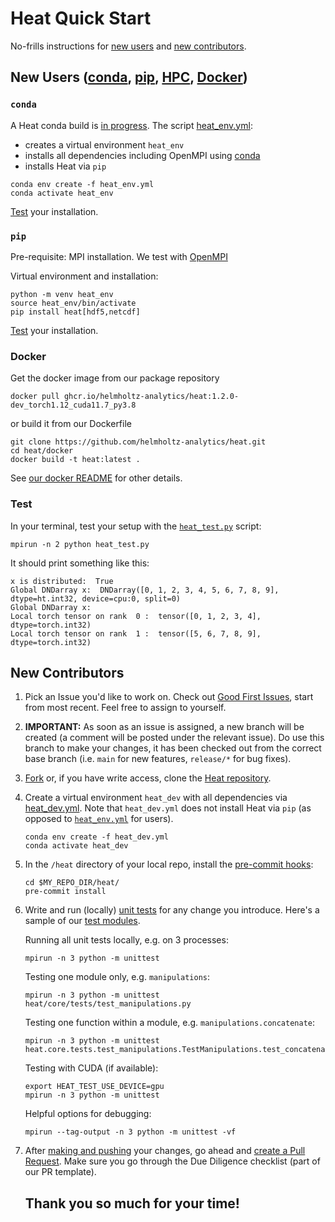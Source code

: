 # Heat Quick Start

No-frills instructions for [new users](#new-users-condaconda-pippip-hpchpc-dockerdocker) and [new contributors](#new-contributors).

## New Users ([conda](#conda), [pip](#pip), [HPC](#hpc), [Docker](#docker))

### `conda`
A Heat conda build is [in progress](https://github.com/helmholtz-analytics/heat/issues/1050).
The script [heat_env.yml](https://github.com/helmholtz-analytics/heat/blob/main/scripts/heat_env.yml):
- creates a virtual environment `heat_env`
- installs all dependencies including OpenMPI using [conda](https://conda.io/projects/conda/en/latest/user-guide/getting-started.html)
- installs Heat via `pip`

```
conda env create -f heat_env.yml
conda activate heat_env
```

[Test](#test) your installation.

### `pip`

Pre-requisite: MPI installation. We test with [OpenMPI](https://docs.open-mpi.org/en/v5.0.x/installing-open-mpi/index.html)

Virtual environment and installation:
```
python -m venv heat_env
source heat_env/bin/activate
pip install heat[hdf5,netcdf]
```
[Test](#test) your installation.

### Docker

Get the docker image from our package repository

```
docker pull ghcr.io/helmholtz-analytics/heat:1.2.0-dev_torch1.12_cuda11.7_py3.8
```

or build it from our Dockerfile

```
git clone https://github.com/helmholtz-analytics/heat.git
cd heat/docker
docker build -t heat:latest .
```

See [our docker README](https://github.com/helmholtz-analytics/heat/tree/main/docker/README.md) for other details.


### Test
In your terminal, test your setup with the [`heat_test.py`](https://github.com/helmholtz-analytics/heat/blob/main/scripts/heat_test.py) script:

```
mpirun -n 2 python heat_test.py
```

It should print something like this:
```
x is distributed:  True
Global DNDarray x:  DNDarray([0, 1, 2, 3, 4, 5, 6, 7, 8, 9], dtype=ht.int32, device=cpu:0, split=0)
Global DNDarray x:
Local torch tensor on rank  0 :  tensor([0, 1, 2, 3, 4], dtype=torch.int32)
Local torch tensor on rank  1 :  tensor([5, 6, 7, 8, 9], dtype=torch.int32)
```

## New Contributors

1. Pick an Issue you'd like to work on. Check out [Good First Issues](https://github.com/helmholtz-analytics/heat/issues?q=is%3Aopen+is%3Aissue+label%3A%22good+first+issue%22), start from most recent. Feel free to assign to yourself.

2. **IMPORTANT:** As soon as an issue is assigned, a new branch will be created (a comment will be posted under the relevant issue). Do use this branch to make your changes, it has been checked out from the correct base branch (i.e. `main` for new features, `release/*` for bug fixes).

3. [Fork](https://docs.github.com/en/get-started/quickstart/contributing-to-projects) or, if you have write access, clone the [Heat repository](https://github.com/helmholtz-analytics/heat).

4. Create a virtual environment `heat_dev` with all dependencies via [heat_dev.yml](https://github.com/helmholtz-analytics/heat/blob/main/scripts/heat_dev.yml). Note that `heat_dev.yml` does not install Heat via `pip` (as opposed to [`heat_env.yml`](#conda) for users).

    ```
    conda env create -f heat_dev.yml
    conda activate heat_dev
    ```

5. In the `/heat` directory of your local repo, install the [pre-commit hooks]( https://pre-commit.com/):

    ```
    cd $MY_REPO_DIR/heat/
    pre-commit install
    ```

6. Write and run (locally) [unit tests](https://docs.python.org/3/library/unittest.html) for any change you introduce. Here's a sample of our [test modules](https://github.com/helmholtz-analytics/heat/tree/main/heat/core/tests).

    Running all unit tests locally, e.g. on 3 processes:

    ```
    mpirun -n 3 python -m unittest
    ```
    Testing one module only, e.g. `manipulations`:

    ```
    mpirun -n 3 python -m unittest heat/core/tests/test_manipulations.py
    ```

    Testing one function within a module, e.g. `manipulations.concatenate`:

    ```
    mpirun -n 3 python -m unittest heat.core.tests.test_manipulations.TestManipulations.test_concatenate
    ```

    Testing with CUDA (if available):

    ```
    export HEAT_TEST_USE_DEVICE=gpu
    mpirun -n 3 python -m unittest
    ```

    Helpful options for debugging:

    ```
    mpirun --tag-output -n 3 python -m unittest -vf
    ```


7. After [making and pushing](https://docs.github.com/en/get-started/quickstart/contributing-to-projects#making-and-pushing-changes) your changes, go ahead and [create a Pull Request](https://docs.github.com/en/get-started/quickstart/contributing-to-projects#making-a-pull-request). Make sure you go through the Due Diligence checklist (part of our PR template).


    ## Thank you so much for your time!

